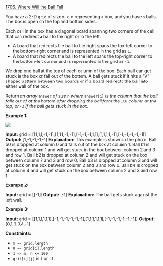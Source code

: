 [1706. Where Will the Ball Fall](https://leetcode.com/problems/where-will-the-ball-fall/)

You have a 2-D `grid` of size `m x n` representing a box, and you have `n` balls. The box is open on the top and bottom sides.

Each cell in the box has a diagonal board spanning two corners of the cell that can redirect a ball to the right or to the left.

- A board that redirects the ball to the right spans the top-left corner to the bottom-right corner and is represented in the grid as `1`.
- A board that redirects the ball to the left spans the top-right corner to the bottom-left corner and is represented in the grid as `-1`.

We drop one ball at the top of each column of the box. Each ball can get stuck in the box or fall out of the bottom. A ball gets stuck if it hits a "V" shaped pattern between two boards or if a board redirects the ball into either wall of the box.

Return _an array_ `answer` _of size_ `n` _where_ `answer[i]` _is the column that the ball falls out of at the bottom after dropping the ball from the_ `ith` _column at the top, or `-1` _if the ball gets stuck in the box_._

**Example 1:**

**![](https://assets.leetcode.com/uploads/2019/09/26/ball.jpg)**

**Input:** grid = \[\[1,1,1,-1,-1\],\[1,1,1,-1,-1\],\[-1,-1,-1,1,1\],\[1,1,1,1,-1\],\[-1,-1,-1,-1,-1\]\]
**Output:** \[1,-1,-1,-1,-1\]
**Explanation:** This example is shown in the photo.
Ball b0 is dropped at column 0 and falls out of the box at column 1.
Ball b1 is dropped at column 1 and will get stuck in the box between column 2 and 3 and row 1.
Ball b2 is dropped at column 2 and will get stuck on the box between column 2 and 3 and row 0.
Ball b3 is dropped at column 3 and will get stuck on the box between column 2 and 3 and row 0.
Ball b4 is dropped at column 4 and will get stuck on the box between column 2 and 3 and row 1.

**Example 2:**

**Input:** grid = \[\[-1\]\]
**Output:** \[-1\]
**Explanation:** The ball gets stuck against the left wall.

**Example 3:**

**Input:** grid = \[\[1,1,1,1,1,1\],\[-1,-1,-1,-1,-1,-1\],\[1,1,1,1,1,1\],\[-1,-1,-1,-1,-1,-1\]\]
**Output:** \[0,1,2,3,4,-1\]

**Constraints:**

- `m == grid.length`
- `n == grid[i].length`
- `1 <= m, n <= 100`
- `grid[i][j]` is `1` or `-1`.
